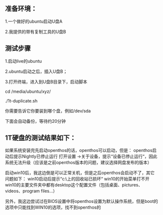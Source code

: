 

## 准备环境：

1.一个做好的ubuntu启动U盘A

2.我提供的带有复制工具的U盘B

## 测试步骤

1.启动live的ubuntu

2.ubuntu启动之后，插入U盘B；

3.打开终端，进入到U盘B目录下，启动脚本

cd /media/ubuntu/xyz/

./1t-duplicate.sh

你需要告诉它你要装到哪个盘，例如/dev/sda

下面会自动备份，等待约20分钟


## 1T硬盘的测试结果如下：

如果系统安装完先启动openthos的话，openthos可以启动，但是：
openthos启动后提示Nightly已停止运行
打开设置 ->关于设备，提示“设备已停止运行“，因此系统无法升级（应该是之前openthos版本的问题，建议选择网盘发布的版本）

启动win10后，我这边倒是可以正常关机，但是之后openthos会启动不了，其它问题如下：
win10启动后提示“c:\上的回收站已损坏“
win10的开始菜单打不开
win10的主要文件夹中都有desktop这个配置文件（包括桌面、pictures、videos、program files...）

另外，我这边尝试过在BIOS设置中将openthos设置为默认操作系统，但是boot的选项中只能找到WIN10的选项，找不到openthos的


